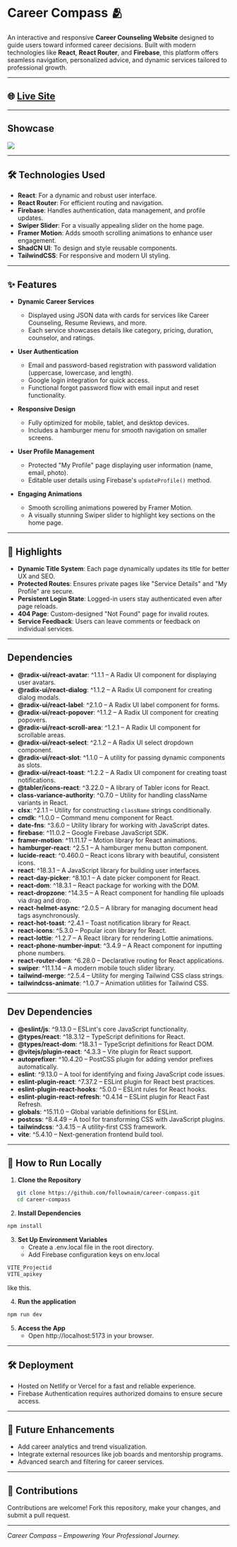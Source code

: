 # Career Compass 🫂

An interactive and responsive **Career Counseling Website** designed to guide users toward informed career decisions. Built with modern technologies like **React**, **React Router**, and **Firebase**, this platform offers seamless navigation, personalized advice, and dynamic services tailored to professional growth.

---

## 🌐 [Live Site](https://ccompass.vercel.app/)

---

## Showcase

<img src='https://i.ibb.co.com/1vDsfM0/01.jpg'/>

---

## 🛠️ Technologies Used

- **React**: For a dynamic and robust user interface.
- **React Router**: For efficient routing and navigation.
- **Firebase**: Handles authentication, data management, and profile updates.
- **Swiper Slider**: For a visually appealing slider on the home page.
- **Framer Motion**: Adds smooth scrolling animations to enhance user engagement.
- **ShadCN UI**: To design and style reusable components.
- **TailwindCSS**: For responsive and modern UI styling.

---

## ✨ Features

- **Dynamic Career Services**

  - Displayed using JSON data with cards for services like Career Counseling, Resume Reviews, and more.
  - Each service showcases details like category, pricing, duration, counselor, and ratings.

- **User Authentication**

  - Email and password-based registration with password validation (uppercase, lowercase, and length).
  - Google login integration for quick access.
  - Functional forgot password flow with email input and reset functionality.

- **Responsive Design**

  - Fully optimized for mobile, tablet, and desktop devices.
  - Includes a hamburger menu for smooth navigation on smaller screens.

- **User Profile Management**

  - Protected "My Profile" page displaying user information (name, email, photo).
  - Editable user details using Firebase's `updateProfile()` method.

- **Engaging Animations**
  - Smooth scrolling animations powered by Framer Motion.
  - A visually stunning Swiper slider to highlight key sections on the home page.

---

## 🌟 Highlights

- **Dynamic Title System**: Each page dynamically updates its title for better UX and SEO.
- **Protected Routes**: Ensures private pages like "Service Details" and "My Profile" are secure.
- **Persistent Login State**: Logged-in users stay authenticated even after page reloads.
- **404 Page**: Custom-designed "Not Found" page for invalid routes.
- **Service Feedback**: Users can leave comments or feedback on individual services.

---

## Dependencies

- **@radix-ui/react-avatar**: ^1.1.1 – A Radix UI component for displaying user avatars.
- **@radix-ui/react-dialog**: ^1.1.2 – A Radix UI component for creating dialog modals.
- **@radix-ui/react-label**: ^2.1.0 – A Radix UI label component for forms.
- **@radix-ui/react-popover**: ^1.1.2 – A Radix UI component for creating popovers.
- **@radix-ui/react-scroll-area**: ^1.2.1 – A Radix UI component for scrollable areas.
- **@radix-ui/react-select**: ^2.1.2 – A Radix UI select dropdown component.
- **@radix-ui/react-slot**: ^1.1.0 – A utility for passing dynamic components as slots.
- **@radix-ui/react-toast**: ^1.2.2 – A Radix UI component for creating toast notifications.
- **@tabler/icons-react**: ^3.22.0 – A library of Tabler icons for React.
- **class-variance-authority**: ^0.7.0 – Utility for handling className variants in React.
- **clsx**: ^2.1.1 – Utility for constructing `className` strings conditionally.
- **cmdk**: ^1.0.0 – Command menu component for React.
- **date-fns**: ^3.6.0 – Utility library for working with JavaScript dates.
- **firebase**: ^11.0.2 – Google Firebase JavaScript SDK.
- **framer-motion**: ^11.11.17 – Motion library for React animations.
- **hamburger-react**: ^2.5.1 – A hamburger menu button component.
- **lucide-react**: ^0.460.0 – React icons library with beautiful, consistent icons.
- **react**: ^18.3.1 – A JavaScript library for building user interfaces.
- **react-day-picker**: ^8.10.1 – A date picker component for React.
- **react-dom**: ^18.3.1 – React package for working with the DOM.
- **react-dropzone**: ^14.3.5 – A React component for handling file uploads via drag and drop.
- **react-helmet-async**: ^2.0.5 – A library for managing document head tags asynchronously.
- **react-hot-toast**: ^2.4.1 – Toast notification library for React.
- **react-icons**: ^5.3.0 – Popular icon library for React.
- **react-lottie**: ^1.2.7 – A React library for rendering Lottie animations.
- **react-phone-number-input**: ^3.4.9 – A React component for inputting phone numbers.
- **react-router-dom**: ^6.28.0 – Declarative routing for React applications.
- **swiper**: ^11.1.14 – A modern mobile touch slider library.
- **tailwind-merge**: ^2.5.4 – Utility for merging Tailwind CSS class strings.
- **tailwindcss-animate**: ^1.0.7 – Animation utilities for Tailwind CSS.

---

## Dev Dependencies

- **@eslint/js**: ^9.13.0 – ESLint's core JavaScript functionality.
- **@types/react**: ^18.3.12 – TypeScript definitions for React.
- **@types/react-dom**: ^18.3.1 – TypeScript definitions for React DOM.
- **@vitejs/plugin-react**: ^4.3.3 – Vite plugin for React support.
- **autoprefixer**: ^10.4.20 – PostCSS plugin for adding vendor prefixes automatically.
- **eslint**: ^9.13.0 – A tool for identifying and fixing JavaScript code issues.
- **eslint-plugin-react**: ^7.37.2 – ESLint plugin for React best practices.
- **eslint-plugin-react-hooks**: ^5.0.0 – ESLint rules for React hooks.
- **eslint-plugin-react-refresh**: ^0.4.14 – ESLint plugin for React Fast Refresh.
- **globals**: ^15.11.0 – Global variable definitions for ESLint.
- **postcss**: ^8.4.49 – A tool for transforming CSS with JavaScript plugins.
- **tailwindcss**: ^3.4.15 – A utility-first CSS framework.
- **vite**: ^5.4.10 – Next-generation frontend build tool.

---

## 🔧 How to Run Locally

1. **Clone the Repository**

```bash
   git clone https://github.com/follownaim/career-compass.git
   cd career-compass
```

2. **Install Dependencies**

```bash
npm install
```

3. **Set Up Environment Variables**
   - Create a .env.local file in the root directory.
   - Add Firebase configuration keys on env.local

```bash
VITE_Projectid
VITE_apikey
```

like this.

4. **Run the application**

```bash
npm run dev
```

5. **Access the App**
   - Open http://localhost:5173 in your browser.

---

## 🛠️ Deployment

- Hosted on Netlify or Vercel for a fast and reliable experience.
- Firebase Authentication requires authorized domains to ensure secure access.

---

## 📝 Future Enhancements

- Add career analytics and trend visualization.
- Integrate external resources like job boards and mentorship programs.
- Advanced search and filtering for career services.

---

## 🤝 Contributions

Contributions are welcome! Fork this repository, make your changes, and submit a pull request.

---

_Career Compass – Empowering Your Professional Journey._

